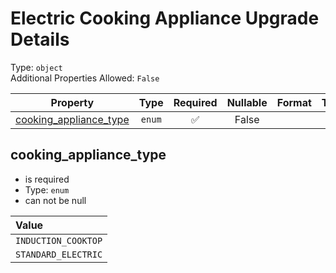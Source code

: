 
Electric Cooking Appliance Upgrade Details
==========================================
  
Type: `object`  
Additional Properties Allowed: `False`  
  

|Property|Type|Required|Nullable|Format|Title|
| :---: | :---: | :---: | :---: | :---: | :---: |
|[cooking_appliance_type](#cooking_appliance_type)|`enum`|:white_check_mark:|False|||

## cooking_appliance_type
  
  
  

- is required
- Type: `enum`
- can not be null
  

|Value|
| :--- |
|`INDUCTION_COOKTOP`|
|`STANDARD_ELECTRIC`|
